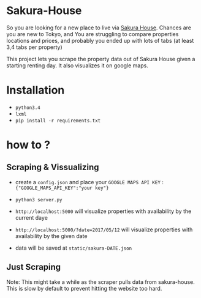 # Sakura-House

So you are looking for a new place to live via [Sakura House](https://www.sakura-house.com).
Chances are you are new to Tokyo, and You are struggling to compare properties locations and prices,
and probably you ended up with lots of tabs (at least 3,4 tabs per property)

This project lets you scrape the property data out of Sakura House given a starting renting day.
It also visualizes it on google maps.


# Installation

- `python3.4`
- `lxml`
- `pip install -r requirements.txt`


# how to ?

## Scraping & Vissualizing
- create a `config.json` and place your `GOOGLE MAPS API KEY` : `{"GOOGLE_MAPS_API_KEY":"your key"}`
- `python3 server.py`
- `http://localhost:5000` will visualize properties with availability by the current daye
- `http://localhost:5000/?date=2017/05/12` will visualize properties with availability by the given date

- data will be saved at `static/sakura-DATE.json`


## Just Scraping



Note: This might take a while as the scraper pulls data from sakura-house. This is slow by default to prevent hitting the website too hard.



